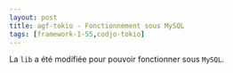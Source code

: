 ```yaml
---
layout: post
title: agf-tokio - Fonctionnement sous MySQL
tags: [framework-1-55,codjo-tokio]
---
```

La ```lib``` a été modifiée pour pouvoir fonctionner sous ```MySQL```.
